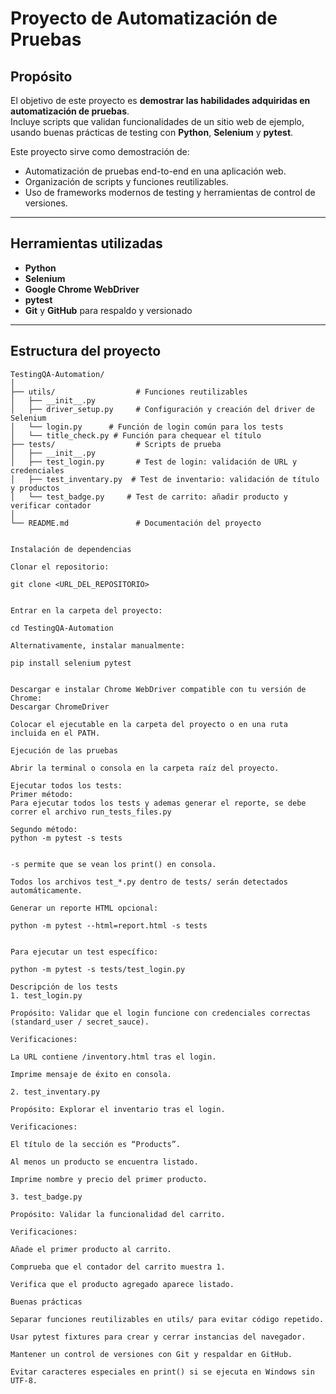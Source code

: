 # Proyecto de Automatización de Pruebas

## Propósito

El objetivo de este proyecto es **demostrar las habilidades adquiridas en automatización de pruebas**.  
Incluye scripts que validan funcionalidades de un sitio web de ejemplo, usando buenas prácticas de testing con **Python**, **Selenium** y **pytest**.

Este proyecto sirve como demostración de:

- Automatización de pruebas end-to-end en una aplicación web.
- Organización de scripts y funciones reutilizables.
- Uso de frameworks modernos de testing y herramientas de control de versiones.

---

## Herramientas utilizadas

- **Python**  
- **Selenium**  
- **Google Chrome WebDriver**  
- **pytest**  
- **Git** y **GitHub** para respaldo y versionado  

---

## Estructura del proyecto

```text
TestingQA-Automation/
│
├── utils/                  # Funciones reutilizables
│   ├── __init__.py
│   ├── driver_setup.py     # Configuración y creación del driver de Selenium
│   └── login.py      # Función de login común para los tests
│   └── title_check.py # Función para chequear el título
├── tests/                  # Scripts de prueba
│   ├── __init__.py
│   ├── test_login.py       # Test de login: validación de URL y credenciales
│   ├── test_inventary.py  # Test de inventario: validación de título y productos
│   └── test_badge.py     # Test de carrito: añadir producto y verificar contador
│
└── README.md               # Documentación del proyecto


Instalación de dependencias

Clonar el repositorio:

git clone <URL_DEL_REPOSITORIO>


Entrar en la carpeta del proyecto:

cd TestingQA-Automation

Alternativamente, instalar manualmente:

pip install selenium pytest


Descargar e instalar Chrome WebDriver compatible con tu versión de Chrome:
Descargar ChromeDriver

Colocar el ejecutable en la carpeta del proyecto o en una ruta incluida en el PATH.

Ejecución de las pruebas

Abrir la terminal o consola en la carpeta raíz del proyecto.

Ejecutar todos los tests:
Primer método: 
Para ejecutar todos los tests y ademas generar el reporte, se debe correr el archivo run_tests_files.py

Segundo método: 
python -m pytest -s tests


-s permite que se vean los print() en consola.

Todos los archivos test_*.py dentro de tests/ serán detectados automáticamente.

Generar un reporte HTML opcional:

python -m pytest --html=report.html -s tests


Para ejecutar un test específico:

python -m pytest -s tests/test_login.py

Descripción de los tests
1. test_login.py

Propósito: Validar que el login funcione con credenciales correctas (standard_user / secret_sauce).

Verificaciones:

La URL contiene /inventory.html tras el login.

Imprime mensaje de éxito en consola.

2. test_inventary.py

Propósito: Explorar el inventario tras el login.

Verificaciones:

El título de la sección es “Products”.

Al menos un producto se encuentra listado.

Imprime nombre y precio del primer producto.

3. test_badge.py

Propósito: Validar la funcionalidad del carrito.

Verificaciones:

Añade el primer producto al carrito.

Comprueba que el contador del carrito muestra 1.

Verifica que el producto agregado aparece listado.

Buenas prácticas

Separar funciones reutilizables en utils/ para evitar código repetido.

Usar pytest fixtures para crear y cerrar instancias del navegador.

Mantener un control de versiones con Git y respaldar en GitHub.

Evitar caracteres especiales en print() si se ejecuta en Windows sin UTF-8.